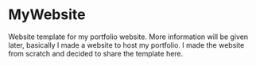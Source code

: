 # MyWebsite
Website template for my portfolio website.
More information will be given later, basically I made a website to host my portfolio. I made the website from scratch and decided to share the template here.
